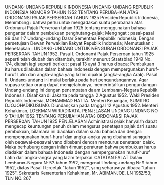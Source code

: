  UNDANG-UNDANG REPUBLIK INDONESIA UNDANG-UNDANG REPUBLIK INDONESIA NOMOR 9 TAHUN 1952 TENTANG PERUBAHAN ATAS ORDONANSI PAJAK PERSEROAN TAHUN 1925 Presiden Republik Indonesia,
Menimbang :
 bahwa perlu untuk mengadakan suatu perubahan atas Ordonansi Pajak Perseroan tahun 1925 tentang menggunakan bahasa pengantar dalam pembukuan penghutang-pajak;
Mengingat :
 pasal-pasal 89 dan 117 Undang-undang Dasar Sementara Republik Indonesia; Dengan persetujuan Dewan Perwakilan Rakyat Republik Indonesia; Memutuskan : Menetapkan : UNDANG-UNDANG UNTUK MENGUBAH ORDONANSI PAJAK PERSEROAN TAHUN 1952. Pasal I. Ordonansi Pajak Perseroan tahun 1925 seperti telah diubah dan ditambah, terakhir menurut Staatsblad 1949 No. 174, diubah lagi seperti berikut : pasal 13 ayat 3 harus dibaca; Pembukuan itu harus dilakukan dalam bahasa Indonesia dengan mempergunakan huruf-huruf Latin dan angka-angka yang lazim dipakai (angka-angka Arab). Pasal II. Undang-undang ini mulai berlaku pada hari pengundangannya. Agar supaya setiap orang dapat mengetahuinya, memerintahkan pengundangan Undang-undang ini dengan penempatan dalam Lembaran-Negara Republik Indonesia. Disahkan di Jakarta pada tanggal 2 Agustus 1952. Wakil Presiden Republik Indonesia, MOHAMMAD HATTA. Menteri Keuangan, SUMITRO DJOJOHADIKUSUMO. Diundangkan pada tanggal 12 Agustus 1952. Menteri Kehakiman, LOEKMAN WIRIADINATA. PENJELASAN UNDANG UNDANG NO 9 TAHUN 1952 TENTANG PERUBAHAN ATAS ORDONANSI PAJAK PERSEROAN TAHUN 1925 PENJELASAN Administrasi pajak hanyalah dapat mengecap keuntungan penuh dalam mengurus penetapan pajak dari suatu pembukuan, bilamana ini diadakan dalam suatu bahasa dan dengan mempergunakan huruf-huruf dan angka-angka yang dipahami sungguh oleh pegawai-pegawai yang dibebani dengan mengurus penetapan pajak. Maka berhubung dengan inilah dimuat peraturan bahwa pembukuan harus diadakan dalam bahasa Indonesia dengan mempergunakan huruf-huruf Latin dan angka-angka yang lazim terpakai. CATATAN RALAT Dalam Lembaran-Negara Nr 53 tahun 1952, mengenai Undang-undang Nr 9 tahun 1952, diatas Pasal I tercetak "tahun 1952", yang seharusnya dibaca "tahun 1925". Sekretaris Kementerian Kehakiman, Mr. ABIMANJOE. LN 1952/53; TLN NO. 267